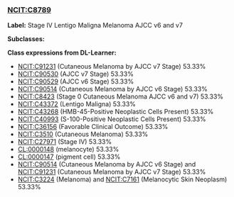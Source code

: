 
### [NCIT:C8789](http://purl.obolibrary.org/obo/NCIT_C8789)
**Label:** Stage IV Lentigo Maligna Melanoma AJCC v6 and v7

**Subclasses:** 

**Class expressions from DL-Learner:**

- [NCIT:C91231](http://purl.obolibrary.org/obo/NCIT_C91231) (Cutaneous Melanoma by AJCC v7 Stage) 53.33%
- [NCIT:C90530](http://purl.obolibrary.org/obo/NCIT_C90530) (AJCC v7 Stage) 53.33%
- [NCIT:C90529](http://purl.obolibrary.org/obo/NCIT_C90529) (AJCC v6 Stage) 53.33%
- [NCIT:C90514](http://purl.obolibrary.org/obo/NCIT_C90514) (Cutaneous Melanoma by AJCC v6 Stage) 53.33%
- [NCIT:C8423](http://purl.obolibrary.org/obo/NCIT_C8423) (Stage 0 Cutaneous Melanoma AJCC v6 and v7) 53.33%
- [NCIT:C43372](http://purl.obolibrary.org/obo/NCIT_C43372) (Lentigo Maligna) 53.33%
- [NCIT:C43268](http://purl.obolibrary.org/obo/NCIT_C43268) (HMB-45-Positive Neoplastic Cells Present) 53.33%
- [NCIT:C40993](http://purl.obolibrary.org/obo/NCIT_C40993) (S-100-Positive Neoplastic Cells Present) 53.33%
- [NCIT:C36156](http://purl.obolibrary.org/obo/NCIT_C36156) (Favorable Clinical Outcome) 53.33%
- [NCIT:C3510](http://purl.obolibrary.org/obo/NCIT_C3510) (Cutaneous Melanoma) 53.33%
- [NCIT:C27971](http://purl.obolibrary.org/obo/NCIT_C27971) (Stage IV) 53.33%
- [CL:0000148](http://purl.obolibrary.org/obo/CL_0000148) (melanocyte) 53.33%
- [CL:0000147](http://purl.obolibrary.org/obo/CL_0000147) (pigment cell) 53.33%
- [NCIT:C90514](http://purl.obolibrary.org/obo/NCIT_C90514) (Cutaneous Melanoma by AJCC v6 Stage) and [NCIT:C91231](http://purl.obolibrary.org/obo/NCIT_C91231) (Cutaneous Melanoma by AJCC v7 Stage) 53.33%
- [NCIT:C3224](http://purl.obolibrary.org/obo/NCIT_C3224) (Melanoma) and [NCIT:C7161](http://purl.obolibrary.org/obo/NCIT_C7161) (Melanocytic Skin Neoplasm) 53.33%


